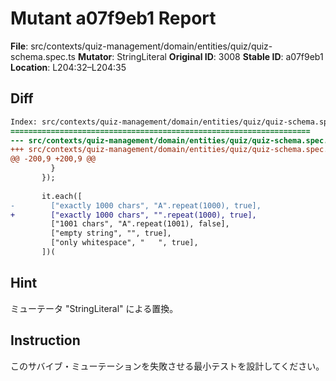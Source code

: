 # Mutant a07f9eb1 Report

**File**: src/contexts/quiz-management/domain/entities/quiz/quiz-schema.spec.ts
**Mutator**: StringLiteral
**Original ID**: 3008
**Stable ID**: a07f9eb1
**Location**: L204:32–L204:35

## Diff

```diff
Index: src/contexts/quiz-management/domain/entities/quiz/quiz-schema.spec.ts
===================================================================
--- src/contexts/quiz-management/domain/entities/quiz/quiz-schema.spec.ts	original
+++ src/contexts/quiz-management/domain/entities/quiz/quiz-schema.spec.ts	mutated #3008
@@ -200,9 +200,9 @@
         }
       });
 
       it.each([
-        ["exactly 1000 chars", "A".repeat(1000), true],
+        ["exactly 1000 chars", "".repeat(1000), true],
         ["1001 chars", "A".repeat(1001), false],
         ["empty string", "", true],
         ["only whitespace", "   ", true],
       ])(
```

## Hint

ミューテータ "StringLiteral" による置換。

## Instruction

このサバイブ・ミューテーションを失敗させる最小テストを設計してください。
